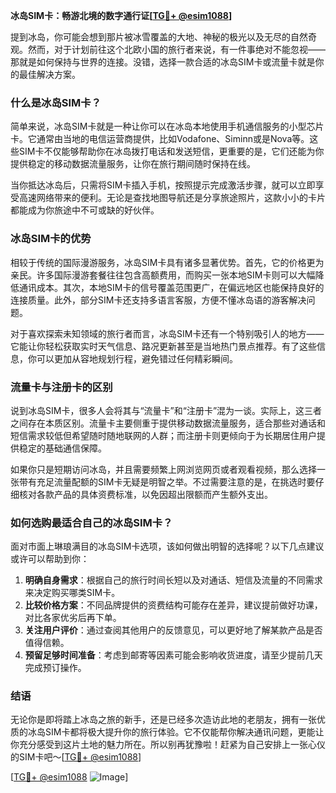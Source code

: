 **冰岛SIM卡：畅游北境的数字通行证[[TG💪+ @esim1088](https://t.me/s/esim1088)]**

提到冰岛，你可能会想到那片被冰雪覆盖的大地、神秘的极光以及无尽的自然奇观。然而，对于计划前往这个北欧小国的旅行者来说，有一件事绝对不能忽视——那就是如何保持与世界的连接。没错，选择一款合适的冰岛SIM卡或流量卡就是你的最佳解决方案。

### 什么是冰岛SIM卡？

简单来说，冰岛SIM卡就是一种让你可以在冰岛本地使用手机通信服务的小型芯片卡。它通常由当地的电信运营商提供，比如Vodafone、Siminn或是Nova等。这些SIM卡不仅能够帮助你在冰岛拨打电话和发送短信，更重要的是，它们还能为你提供稳定的移动数据流量服务，让你在旅行期间随时保持在线。

当你抵达冰岛后，只需将SIM卡插入手机，按照提示完成激活步骤，就可以立即享受高速网络带来的便利。无论是查找地图导航还是分享旅途照片，这款小小的卡片都能成为你旅途中不可或缺的好伙伴。

### 冰岛SIM卡的优势

相较于传统的国际漫游服务，冰岛SIM卡具有诸多显著优势。首先，它的价格更为亲民。许多国际漫游套餐往往包含高额费用，而购买一张本地SIM卡则可以大幅降低通讯成本。其次，本地SIM卡的信号覆盖范围更广，在偏远地区也能保持良好的连接质量。此外，部分SIM卡还支持多语言客服，方便不懂冰岛语的游客解决问题。

对于喜欢探索未知领域的旅行者而言，冰岛SIM卡还有一个特别吸引人的地方——它能让你轻松获取实时天气信息、路况更新甚至是当地热门景点推荐。有了这些信息，你可以更加从容地规划行程，避免错过任何精彩瞬间。

### 流量卡与注册卡的区别

说到冰岛SIM卡，很多人会将其与“流量卡”和“注册卡”混为一谈。实际上，这三者之间存在本质区别。流量卡主要侧重于提供移动数据流量服务，适合那些对通话和短信需求较低但希望随时随地联网的人群；而注册卡则更倾向于为长期居住用户提供稳定的基础通信保障。

如果你只是短期访问冰岛，并且需要频繁上网浏览网页或者观看视频，那么选择一张带有充足流量配额的SIM卡无疑是明智之举。不过需要注意的是，在挑选时要仔细核对各款产品的具体资费标准，以免因超出限额而产生额外支出。

### 如何选购最适合自己的冰岛SIM卡？

面对市面上琳琅满目的冰岛SIM卡选项，该如何做出明智的选择呢？以下几点建议或许可以帮助到你：

1. **明确自身需求**：根据自己的旅行时间长短以及对通话、短信及流量的不同需求来决定购买哪类SIM卡。
2. **比较价格方案**：不同品牌提供的资费结构可能存在差异，建议提前做好功课，对比各家优劣后再下单。
3. **关注用户评价**：通过查阅其他用户的反馈意见，可以更好地了解某款产品是否值得信赖。
4. **预留足够时间准备**：考虑到邮寄等因素可能会影响收货进度，请至少提前几天完成预订操作。

### 结语

无论你是即将踏上冰岛之旅的新手，还是已经多次造访此地的老朋友，拥有一张优质的冰岛SIM卡都将极大提升你的旅行体验。它不仅能帮你解决通讯问题，更能让你充分感受到这片土地的魅力所在。所以别再犹豫啦！赶紧为自己安排上一张心仪的SIM卡吧～[[TG💪+ @esim1088](https://t.me/s/esim1088)]

[[TG💪+ @esim1088](https://t.me/s/esim1088) ![Image](https://i.postimg.cc/4NQfJmqS/Snipaste-2025-05-13-00-14-12.png)]